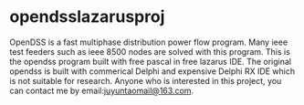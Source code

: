 # opendsslazarusproj
OpenDSS is a fast multiphase distribution power flow program. Many ieee test feeders such as ieee 8500 nodes are solved with this program. 
This is the opendss program built with free pascal in free lazarus IDE. 
The original opendss is built with commerical Delphi and expensive Delphi RX IDE which is not suitable for research.
Anyone who is interested in this project, you can contact me by email:juyuntaomail@163.com.
